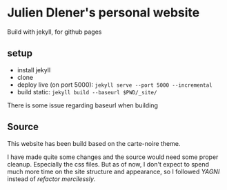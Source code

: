 # Julien DIener's personal website

Build with jekyll, for github pages

## setup

 - install jekyll
 - clone
 - deploy live (on port 5000): `jekyll serve --port 5000 --incremental`
 - build static: `jekyll build --baseurl $PWD/_site/`

There is some issue regarding baseurl when building

## Source

This website has been build based on the carte-noire theme. 

I have made quite some changes and the source would need some proper cleanup. Especially the css files.
But as of now, I don't expect to spend much more time on the site structure and appearance, so I followed *YAGNI* instead of *refactor mercilessly*.
